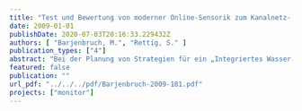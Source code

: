 ```yaml
---
title: "Test und Bewertung von moderner Online-Sensorik zum Kanalnetz- und Gewässermonitoring"
date: 2009-01-01
publishDate: 2020-07-03T20:16:33.229432Z
authors: [ "Barjenbruch, M.", "Rettig, S." ]
publication_types: ["4"]
abstract: "Bei der Planung von Strategien für ein „Integriertes Wasser-Ressourcen-Management in urbanen Räumen\" kommt der Berücksichtigung von niederschlagsbedingten Einflüssen auf die Qualität der als Ressource verfügbaren Gewässer eine zunehmende Bedeutung zu. Unter den Gewässereinleitungen aus urbanen Gebieten stellen Mischwasserüberläufe (engl. combined sewer overflows, CSO) aufgrund ihres dynamischen Charakters eine besondere Belastung für die Gewässer dar. Für eine integrierte Modellierung von Kanalnetz und Gewässer werden Mengen- und Qualitätsdaten von der Schnittstelle Mischwasserüberlauf benötigt. Ein Monitoring-Konzept für Mischwasserüberläufe in Berlin wurde im Rahmen des Projektes Monitor-1 vom KompetenzZentrum Wasser Berlin erstellt. Dieses dient der Vorbereitung einer Messphase im Folgeprojekt Monitor-2. Ein wichtiger Aspekt bei der Planung und Vorbereitung eines Monitorings ist neben der Bewertung möglicher Standorte die Auswahl geeigneter Messtechnik. Hierzu wurden umfangreiche Tests verschiedener Produkte aus dem Bereich Online-Messtechnik namhafter Hersteller an der TU Berlin an einem Versuchsstand analog zur DIN EN ISO 15839 durchgeführt. Mit den Tests sollten Fragestellungen zur Vorbereitung des Mischwassermonitorings geklärt werden. Daher wurde das Hauptaugenmerk nicht auf eine Standardisierung der Tests gerichtet, sondern versucht, die Mischwasseranforderungen nachzubilden. Getestet wurden Sensoren, die auf photometrischer Basis das UV- bzw. UV/VISSpektrum analysieren, sowie ionensensitive Sensoren. Ein Hauptaugenmerk lag dabei auf in situ einsetzbaren Sensoren. Im Wesentlichen wurden die Parameter Ammonium, Nitrat und CSB betrachtet. Für die Messung von Orthophosphat stehen am Markt derzeit keine kompakten Geräte zur Verfügung, daher wurden hier klassische Analysatoren (mit z. T. sehr kompakter Bauform) verglichen. Der Versuchsstand wurde mit Rohabwasser, Flusswasser und daraus hergestellten Mischungen beschickt. Alle Sensoren wurden parallel getestet, so dass eine gute Vergleichbarkeit der erzielten Ergebnisse gegeben ist. Neben Fragestellungen wie Genauigkeit, Ansprechverhalten bei plötzlich auftretenden Belastungspeaks bzw. Verdünnungen und verfügbaren Messintervallen wurden insbesondere die Aspekte Kalibrierung, Reinigung und Handhabbarkeit der Sonden bewertet. Der Einfluss der Kalibrierung wurde insbesondere bei den ionenselektiv arbeitenden Sonden untersucht. Dabei wurde der Fragestellung nachgegangen, wie die Sonden kalibriert werden müssen, um sowohl bei den zu erwartenden sehr niedrigen Konzentrationen im Gewässer als auch bei plötzlichem sprunghaftem Anstieg der Konzentration im Fall des Anspringens des Mischwasserüberlaufes die größtmögliche Genauigkeit zu bieten. Neben der Aufstockung mit Abwasser wurden Ammonium und Nitrat auch mit Chemikalien aufgestockt. Die Fragestellung der Datenerfassung und Weiterverarbeitung wurde mit untersucht. Zur Bewertung der Sonden wurden die Anforderungen in die Gruppen quantitative (=direkte aus den Versuchen bewertbar), qualitative (=Literatur- und Herstellerangaben sowie eigene Erfahrungen) und zusätzliche Kriterien(=Herstellerangaben zu Messeigenschaften) unterteilt. Die Ergebnisse aller Sonden lagen dicht beieinander. Eine wichtige Erkenntnis der Untersuchungen ist, dass die getestete Onlinemesstechnik grundsätzlich für den Einsatzzweck in Frage kommt. Zu beachten sind allerdings die jeweiligen Anforderungen und Hinweise der Hersteller zur geeigneten Platzierung der Geräte. Eine große Bedeutung zur Erzielung der gewünschten Genauigkeit kommt der Auswahl und richtigen Durchführung der geeigneten Kalibriermethode zu."
featured: false
publication: ""
url_pdf: "../../../pdf/Barjenbruch-2009-181.pdf"
projects: ["monitor"]
---
```


